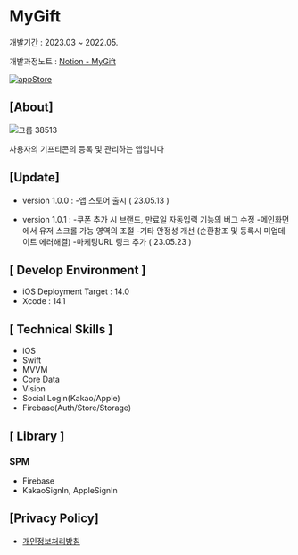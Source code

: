 # MyGift

개발기간 : 2023.03 ~ 2022.05. 

개발과정노트 : [Notion - MyGift](https://glossy-modem-fe7.notion.site/Gift-Wallet-53d4eb1058854bac97d034ee1a71abc9)

[![appStore](https://user-images.githubusercontent.com/50910456/173174832-7d395623-ceb3-4796-b718-22e550af6934.svg)](https://apps.apple.com/kr/app/mygift/id6448777213)

## [About]

![그룹 38513](https://hackmd.io/_uploads/rJVlTezB2.png)

사용자의 기프티콘의 등록 및 관리하는 앱입니다


## [Update]

- version 1.0.0 : 
    -앱 스토어 출시 ( 23.05.13 )
  
- version 1.0.1 :
    -쿠폰 추가 시 브랜드, 만료일 자동입력 기능의 버그 수정
    -메인화면에서 유저 스크롤 가능 영역의 조절
    -기타 안정성 개선 (순환참조 및 등록시 미업데이트 에러해결)
    -마케팅URL 링크 추가 ( 23.05.23 )

## [ Develop Environment ]

- iOS Deployment Target : 14.0
- Xcode : 14.1

## [ Technical Skills ]

- iOS
- Swift
- MVVM
- Core Data
- Vision
- Social Login(Kakao/Apple)
- Firebase(Auth/Store/Storage)


## [ Library ]

### SPM

- Firebase
- KakaoSignIn, AppleSignIn

## [Privacy Policy]
- [개인정보처리방침](https://velog.io/@wooong/%EA%B0%9C%EC%9D%B8%EC%A0%95%EB%B3%B4%EC%B2%98%EB%A6%AC%EB%B0%A9%EC%B9%A8)
